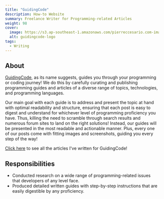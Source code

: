 ```yaml
---
title: "GuidingCode"
description: How-to Website
summary: Freelance Writer for Programming-related Articles
weight: 98
cover:
  image: https://s3.ap-southeast-1.amazonaws.com/pierreccesario.com-images/experience/guidingcode/guidingcode-logo.webp
  alt: guidingcode-logo
tags:
  - Writing
---
```


## About

[GuidingCode](https://guidingcode.com/), as its name suggests, guides you through your programming or coding journey! We do this by carefully curating and publishing programming guides and articles of a diverse range of topics, technologies, and programming languages.

Our main goal with each guide is to address and present the topic at hand with optimal readability and structure, ensuring that each post is easy to digest and understand for whichever level of programming proficiency you have. Thus, killing the need to scramble through search results and numerous forum sites to land on the right solutions! Instead, our guides will be presented in the most readable and actionable manner. Plus, every one of our posts come with fitting images and screenshots, guiding you every step of the way!

[Click here](https://guidingcode.com/author/pierre/) to see all the articles I've written for GuidingCode!

## Responsibilities

- Conducted research on a wide range of programming-related issues that developers of any level face.
- Produced detailed written guides with step-by-step instructions that are easily digestible by any proficiency.
